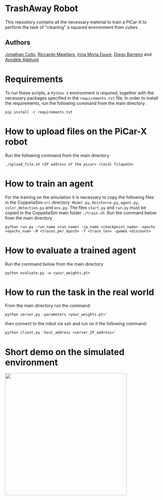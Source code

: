 # TrashAway Robot
This repository contains all the necessary material to train a PiCar-X to perform the task of "cleaning" a squared environment from cubes.

## Authors
<a href="https://github.com/JonathanCollu">Jonathan Collu</a>, <a href="https://github.com/riccardomajellaro">Riccardo Majellaro</a>, <a href="https://github.com/IrinaMonaEpure">Irina Mona Epure</a>, <a href="https://github.com/diegobc11">Diego Barreiro</a> and <a href="https://github.com/jorgie007">Ayodele Adetunji</a>

# Requirements
 To run these scripts, a `Python 3` environment is required, together with the necessary packages specified in the `requirements.txt` file. In order to install the requirements, run the following command from the main directory:
 
 ```
 pip install -r requirements.txt
 ````

# How to upload files on the PiCar-X robot
Run the following command from the main directory
```
./upload_file.sh <IP address of the picar> <local filepath>
```

# How to train an agent
For the training on the simulation it is necessary to copy the following files in the CoppeliaSim `src` directory: `Model.py`, `Reinforce.py`, `agent.py`, `color_detection.py` and `env.py`. The files `start.py` and `run.py` must be copied in the CoppeliaSim main folder `./train.sh`.
Run the command below from the main directory
```
python run.py -run_name <run_name> -cp_name <checkpoint_name> -epochs <epochs_num> -M <traces_per_epoch> -T <trace_len> -gamma <discount>
```

# How to evaluate a trained agent
Run the command below from the main directory
```
python evaluate.py -w <your_weights.pt>
```

# How to run the task in the real world
From the main directory run the command:
```
python server.py -parameters <your_weights.pt>`
```
then connect to the robot via ssh and run on it the following command:
```
python client.py -host_address <server_IP_address>`
```

# Short demo on the simulated environment
<img src="https://github.com/riccardomajellaro/TrashAway_Robot/blob/main/sim_short_demo.gif" width="400" height="400"/>
